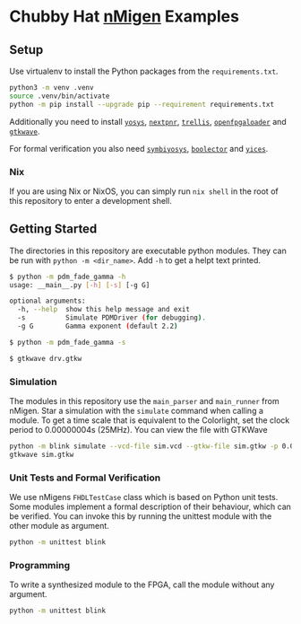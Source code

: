 # Chubby Hat [nMigen](https://github.com/m-labs/nmigen) Examples

## Setup
Use virtualenv to install the Python packages from the `requirements.txt`.

```bash
python3 -m venv .venv
source .venv/bin/activate
python -m pip install --upgrade pip --requirement requirements.txt
```

Additionally you need to install [`yosys`](http://yosyshq.net/yosys/download.html), [`nextpnr`](https://github.com/YosysHQ/nextpnr), [`trellis`](https://github.com/YosysHQ/prjtrellis), [`openfpgaloader`](https://trabucayre.github.io/openFPGALoader/guide/install.html) and [`gtkwave`](http://gtkwave.sourceforge.net/).

For formal verification you also need [`symbiyosys`](https://symbiyosys.readthedocs.io/en/latest/install.html), [`boolector`](https://github.com/Boolector/boolector) and [`yices`](https://yices.csl.sri.com/).

### Nix
If you are using Nix or NixOS, you can simply run `nix shell` in the root of this repository to enter a development shell.

## Getting Started
The directories in this repository are executable python modules. They can be run with `python -m <dir_name>`.
Add `-h` to get a helpt text printed.
```bash
$ python -m pdm_fade_gamma -h
usage: __main__.py [-h] [-s] [-g G]

optional arguments:
  -h, --help  show this help message and exit
  -s          Simulate PDMDriver (for debugging).
  -g G        Gamma exponent (default 2.2)

$ python -m pdm_fade_gamma -s

$ gtkwave drv.gtkw
```

### Simulation
The modules in this repository use the `main_parser` and `main_runner` from nMigen.
Star a simulation with the `simulate` command when calling a module.
To get a time scale that is equivalent to the Colorlight, set the clock period to 0.00000004s (25MHz).
You can view the file with GTKWave

```bash
python -m blink simulate --vcd-file sim.vcd --gtkw-file sim.gtkw -p 0.00000004 -c 100
gtkwave sim.gtkw
```

### Unit Tests and Formal Verification
We use nMigens `FHDLTestCase` class which is based on Python unit tests.
Some modules implement a formal description of their behaviour, which can be verified.
You can invoke this by running the unittest module with the other module as argument.

```bash
python -m unittest blink
```

### Programming
To write a synthesized module to the FPGA, call the module without any argument.

```bash
python -m unittest blink
```
